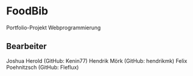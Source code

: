 # FoodBib
Portfolio-Projekt Webprogrammierung
## Bearbeiter
Joshua Herold (GitHub: Kenin77)
Hendrik Mörk (GitHub: hendrikmk)
Felix Poehnitzsch (GitHub: Fleflux)
